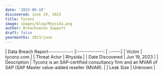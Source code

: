 ```yaml
---
date: '2023-06-19'
discovered: June 19, 2023
title: Tyconz
image: images/blog/Rhysida.png
author: Breachsense Support
draft: false
yearmonths: 2023/june
---
```


| Data Breach Report------------:     |:-------------:    | :-----:|
| Victim      | tyconz.com      | 
| Threat Actor      | Rhysida      | 
| Date Discovered      | Jun 19, 2023      | 
| Description      | Tyconz is an SAP-certified consultancy firm and an MVAR of SAP (SAP Master value-added reseller (MVAR).      | 
| Leak Size      | Unknown      | 

